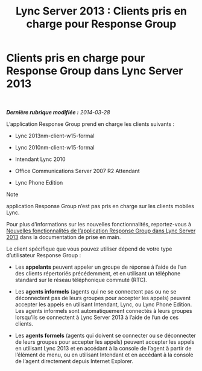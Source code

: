 ﻿---
title: 'Lync Server 2013 : Clients pris en charge pour Response Group'
TOCTitle: Clients pris en charge pour Response Group
ms:assetid: 84911025-e754-41a8-ba48-e31c058fc557
ms:mtpsurl: https://technet.microsoft.com/fr-fr/library/Gg398674(v=OCS.15)
ms:contentKeyID: 49297944
ms.date: 05/20/2016
mtps_version: v=OCS.15
ms.translationtype: HT
---

# Clients pris en charge pour Response Group dans Lync Server 2013

 

_**Dernière rubrique modifiée :** 2014-03-28_

L’application Response Group prend en charge les clients suivants :

  - Lync 2013nm-client-w15-formal

  - Lync 2010nm-client-w15-formal

  - Intendant Lync 2010

  - Office Communications Server 2007 R2 Attendant

  - Lync Phone Edition

> [!note]  
> application Response Group n’est pas pris en charge sur les clients mobiles Lync.

Pour plus d’informations sur les nouvelles fonctionnalités, reportez-vous à [Nouvelles fonctionnalités de l’application Response Group dans Lync Server 2013](lync-server-2013-new-response-group-application-features.md) dans la documentation de prise en main.

Le client spécifique que vous pouvez utiliser dépend de votre type d’utilisateur Response Group :

  - Les **appelants** peuvent appeler un groupe de réponse à l’aide de l’un des clients répertoriés précédemment, et en utilisant un téléphone standard sur le réseau téléphonique commuté (RTC).

  - Les **agents informels** (agents qui ne se connectent pas ou ne se déconnectent pas de leurs groupes pour accepter les appels) peuvent accepter les appels en utilisant Intendant, Lync, ou Lync Phone Edition. Les agents informels sont automatiquement connectés à leurs groupes lorsqu’ils se connectent à Lync Server 2013 à l’aide de l’un de ces clients.

  - Les **agents formels** (agents qui doivent se connecter ou se déconnecter de leurs groupes pour accepter les appels) peuvent accepter les appels en utilisant Lync 2013 et en accédant à la console de l’agent à partir de l’élément de menu, ou en utilisant Intendant et en accédant à la console de l’agent directement depuis Internet Explorer.

